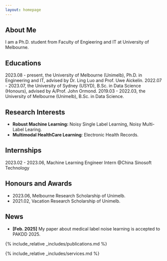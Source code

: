 ```yaml
---
layout: homepage
---
```


## About Me

I am a Ph.D. student from Faculty of Engieering and IT at University of Melbourne.

## Educations
2023.08 - present, the University of Melbourne (Unimelb), Ph.D. in Engineering and IT, advised by Dr. Ling Luo and Prof. Uwe Aickelin.
2022.07 - 2023.07, the University of Sydney (USYD), B.Sc. in Data Science (Honours), advised by A/Prof. John Ormond.
2019.03 - 2022.03, the University of Melbourne (Unimelb), B.Sc. in Data Science.


## Research Interests

- **Robust Machine Learning:** Noisy Single Label Learning, Noisy Multi-Label Learing.
- **Multimodal HealthCare Learning**: Electronic Health Records.


## Internships
2023.02 - 2023.06, Machine Learning Engineer Intern @China Sinosoft Technology


## Honours and Awards
- 2023.06, Melbourne Research Scholarship of Unimelb. 
- 2021.02, Vacation Research Scholarship of Unimelb.



## News

- **[Feb. 2025]** My paper about medical label noise learning is accepted to PAKDD 2025.


{% include_relative _includes/publications.md %}

{% include_relative _includes/services.md %}
